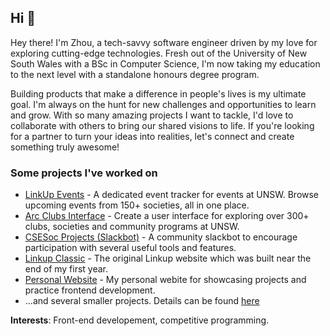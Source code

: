 ## Hi :wave:
Hey there! I'm Zhou, a tech-savvy software engineer driven by my love for exploring cutting-edge technologies. Fresh out of the University of New South Wales with a BSc in Computer Science, I'm now taking my education to the next level with a standalone honours degree program.

Building products that make a difference in people's lives is my ultimate goal. I'm always on the hunt for new challenges and opportunities to learn and grow. With so many amazing projects I want to tackle, I'd love to collaborate with others to bring our shared visions to life. If you're looking for a partner to turn your ideas into realities, let's connect and create something truly awesome!

### Some projects I've worked on
- [LinkUp Events](https://linkupevents.com/) - A dedicated event tracker for events at UNSW. Browse upcoming events from 150+ societies, all in one place.
- [Arc Clubs Interface](https://www.arc.unsw.edu.au/clubs) - Create a user interface for exploring over 300+ clubs, societies and community programs at UNSW.
- [CSESoc Projects (Slackbot)](https://github.com/csesoc/community-slackbot) - A community slackbot to encourage participation with several useful tools and features.
- [Linkup Classic](https://old.linkupevents.com/) - The original Linkup website which was built near the end of my first year.
- [Personal Website](https://zzhou.dev/) - My personal webite for showcasing projects and practice frontend development.
- ...and several smaller projects. Details can be found [here](https://zzhou.dev/#projects)

**Interests**: Front-end developement, competitive programming.
